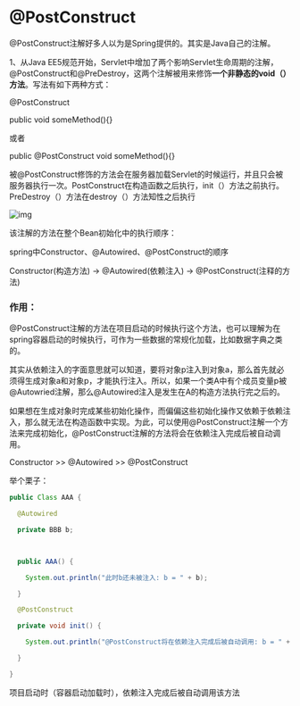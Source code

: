 # @PostConstruct

@PostConstruct注解好多人以为是Spring提供的。其实是Java自己的注解。

1、从Java EE5规范开始，Servlet中增加了两个影响Servlet生命周期的注解，@PostConstruct和@PreDestroy，这两个注解被用来修饰**一个非静态的void（）方法**。写法有如下两种方式：



@PostConstruct

public void someMethod(){}

或者

public @PostConstruct void someMethod(){}

被@PostConstruct修饰的方法会在服务器加载Servlet的时候运行，并且只会被服务器执行一次。PostConstruct在构造函数之后执行，init（）方法之前执行。PreDestroy（）方法在destroy（）方法知性之后执行

![img](https:////upload-images.jianshu.io/upload_images/7987747-143d3cc59a925d87.png?imageMogr2/auto-orient/strip|imageView2/2/w/228/format/webp)

该注解的方法在整个Bean初始化中的执行顺序：

spring中Constructor、@Autowired、@PostConstruct的顺序

Constructor(构造方法) -> @Autowired(依赖注入) -> @PostConstruct(注释的方法)

###  作用：

@PostConstruct注解的方法在项目启动的时候执行这个方法，也可以理解为在spring容器启动的时候执行，可作为一些数据的常规化加载，比如数据字典之类的。

其实从依赖注入的字面意思就可以知道，要将对象p注入到对象a，那么首先就必须得生成对象a和对象p，才能执行注入。所以，如果一个类A中有个成员变量p被@Autowried注解，那么@Autowired注入是发生在A的构造方法执行完之后的。

如果想在生成对象时完成某些初始化操作，而偏偏这些初始化操作又依赖于依赖注入，那么就无法在构造函数中实现。为此，可以使用@PostConstruct注解一个方法来完成初始化，@PostConstruct注解的方法将会在依赖注入完成后被自动调用。

Constructor >> @Autowired >> @PostConstruct

举个栗子：

```java
public Class AAA {

  @Autowired

  private BBB b;



  public AAA() {

​    System.out.println("此时b还未被注入: b = " + b);

  }

  @PostConstruct

  private void init() {

​    System.out.println("@PostConstruct将在依赖注入完成后被自动调用: b = " + b);

  }

}
```

项目启动时（容器启动加载时），依赖注入完成后被自动调用该方法